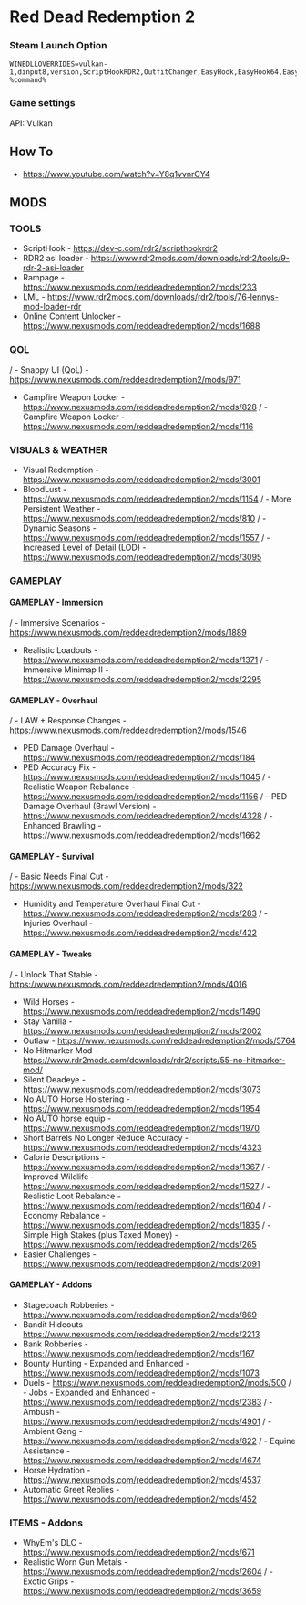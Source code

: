 # Red Dead Redemption 2

### Steam Launch Option

```
WINEDLLOVERRIDES=vulkan-1,dinput8,version,ScriptHookRDR2,OutfitChanger,EasyHook,EasyHook64,EasyHookPatch,EasyLoad64,NativeInterop,SimpleHook=n,b %command% 
```

### Game settings

API: Vulkan

## How To

- https://www.youtube.com/watch?v=Y8q1vvnrCY4

## MODS

### TOOLS
 - ScriptHook - https://dev-c.com/rdr2/scripthookrdr2
 - RDR2 asi loader - https://www.rdr2mods.com/downloads/rdr2/tools/9-rdr-2-asi-loader
 - Rampage - https://www.nexusmods.com/reddeadredemption2/mods/233
 - LML - https://www.rdr2mods.com/downloads/rdr2/tools/76-lennys-mod-loader-rdr
 - Online Content Unlocker - https://www.nexusmods.com/reddeadredemption2/mods/1688

### QOL
/ - Snappy UI (QoL) - https://www.nexusmods.com/reddeadredemption2/mods/971
 - Campfire Weapon Locker - https://www.nexusmods.com/reddeadredemption2/mods/828
/ - Campfire Weapon Locker - https://www.nexusmods.com/reddeadredemption2/mods/116

### VISUALS & WEATHER
 - Visual Redemption - https://www.nexusmods.com/reddeadredemption2/mods/3001
 - BloodLust - https://www.nexusmods.com/reddeadredemption2/mods/1154
/ - More Persistent Weather - https://www.nexusmods.com/reddeadredemption2/mods/810
/ - Dynamic Seasons - https://www.nexusmods.com/reddeadredemption2/mods/1557
/ - Increased Level of Detail (LOD) - https://www.nexusmods.com/reddeadredemption2/mods/3095

### GAMEPLAY

#### GAMEPLAY - Immersion
/ - Immersive Scenarios - https://www.nexusmods.com/reddeadredemption2/mods/1889
 - Realistic Loadouts - https://www.nexusmods.com/reddeadredemption2/mods/1371
/ - Immersive Minimap II - https://www.nexusmods.com/reddeadredemption2/mods/2295

#### GAMEPLAY - Overhaul
/ - LAW + Response Changes - https://www.nexusmods.com/reddeadredemption2/mods/1546
 - PED Damage Overhaul - https://www.nexusmods.com/reddeadredemption2/mods/184
 - PED Accuracy Fix - https://www.nexusmods.com/reddeadredemption2/mods/1045
/ - Realistic Weapon Rebalance - https://www.nexusmods.com/reddeadredemption2/mods/1156
/ - PED Damage Overhaul (Brawl Version) - https://www.nexusmods.com/reddeadredemption2/mods/4328
/ - Enhanced Brawling - https://www.nexusmods.com/reddeadredemption2/mods/1662

#### GAMEPLAY - Survival
/ - Basic Needs Final Cut - https://www.nexusmods.com/reddeadredemption2/mods/322
 - Humidity and Temperature Overhaul Final Cut - https://www.nexusmods.com/reddeadredemption2/mods/283
/ - Injuries Overhaul - https://www.nexusmods.com/reddeadredemption2/mods/422

#### GAMEPLAY - Tweaks
/ - Unlock That Stable - https://www.nexusmods.com/reddeadredemption2/mods/4016
 - Wild Horses - https://www.nexusmods.com/reddeadredemption2/mods/1490
 - Stay Vanilla - https://www.nexusmods.com/reddeadredemption2/mods/2002
 - Outlaw - https://www.nexusmods.com/reddeadredemption2/mods/5764 
 - No Hitmarker Mod - https://www.rdr2mods.com/downloads/rdr2/scripts/55-no-hitmarker-mod/
 - Silent Deadeye - https://www.nexusmods.com/reddeadredemption2/mods/3073
 - No AUTO Horse Holstering - https://www.nexusmods.com/reddeadredemption2/mods/1954
 - No AUTO horse equip - https://www.nexusmods.com/reddeadredemption2/mods/1970
 - Short Barrels No Longer Reduce Accuracy - https://www.nexusmods.com/reddeadredemption2/mods/4323
 - Calorie Descriptions - https://www.nexusmods.com/reddeadredemption2/mods/1367
/ - Improved Wildlife - https://www.nexusmods.com/reddeadredemption2/mods/1527
/ - Realistic Loot Rebalance - https://www.nexusmods.com/reddeadredemption2/mods/1604
/ - Economy Rebalance - https://www.nexusmods.com/reddeadredemption2/mods/1835
/ - Simple High Stakes (plus Taxed Money) - https://www.nexusmods.com/reddeadredemption2/mods/265
 - Easier Challenges - https://www.nexusmods.com/reddeadredemption2/mods/2091
 
#### GAMEPLAY - Addons
 - Stagecoach Robberies - https://www.nexusmods.com/reddeadredemption2/mods/869
 - Bandit Hideouts - https://www.nexusmods.com/reddeadredemption2/mods/2213
 - Bank Robberies - https://www.nexusmods.com/reddeadredemption2/mods/167
 - Bounty Hunting - Expanded and Enhanced - https://www.nexusmods.com/reddeadredemption2/mods/1073
 - Duels - https://www.nexusmods.com/reddeadredemption2/mods/500
/ - Jobs - Expanded and Enhanced - https://www.nexusmods.com/reddeadredemption2/mods/2383
/ - Ambush - https://www.nexusmods.com/reddeadredemption2/mods/4901
/ - Ambient Gang - https://www.nexusmods.com/reddeadredemption2/mods/822
/ - Equine Assistance - https://www.nexusmods.com/reddeadredemption2/mods/4674
 - Horse Hydration - https://www.nexusmods.com/reddeadredemption2/mods/4537
 - Automatic Greet Replies - https://www.nexusmods.com/reddeadredemption2/mods/452

### ITEMS - Addons
 - WhyEm's DLC - https://www.nexusmods.com/reddeadredemption2/mods/671 
 - Realistic Worn Gun Metals - https://www.nexusmods.com/reddeadredemption2/mods/2604
/ - Exotic Grips - https://www.nexusmods.com/reddeadredemption2/mods/3659
